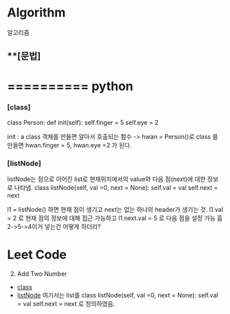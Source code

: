 # Algorithm

알고리즘
## **[문법]
==========
python
=========
### **[class]**
class Person: def init(self): self.finger = 5 self.eye = 2

init : a class 객체를 만들면 알아서 호출되는 함수 -> hwan = Person()로 class 를 만들면 hwan.finger = 5, hwan.eye =2 가 된다.

### **[listNode]**
listNode는 점으로 이어진 list로 현재위치에서의 value와 다음 점(next)에 대한 정보로 나타냄. class listNode(self, val =0, next = None): self.val = val self.next = next

l1 = listNode() 하면 현재 점이 생기고 next는 없는 하나의 header가 생기는 것. l1.val = 2 로 현재 점의 정보에 대해 접근 가능하고 l1.next.val = 5 로 다음 점을 설정 가능 흠 2->5->4이거 넣는건 어떻게 하더라?

Leet Code
====================
2. Add Two Number
* [class](#class)
* [listNode](#listNode) 여기서는 list를 class listNode(self, val =0, next = None): self.val = val self.next = next 로 정의하였음.
